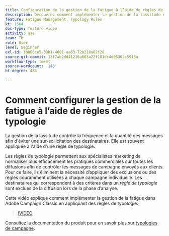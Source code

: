 ```yaml
---
title: Configuration de la gestion de la fatigue à l’aide de règles de typologie dans Adobe Campaign Classic
description: Découvrez comment implémenter la gestion de la lassitude en appliquant des règles de typologie.
feature: Fatigue Management, Typology Rules
kt: 1564
doc-type: feature video
activity: use
team: TM
role: User
level: Beginner
exl-id: 1bb86ce5-39b1-4081-aa63-72b218a02f28
source-git-commit: 13f7ab2dd41216a603a22f181dc4d06302c5918a
workflow-type: tm+mt
source-wordcount: '143'
ht-degree: 48%

---
```


# Comment configurer la gestion de la fatigue à l’aide de règles de typologie

La gestion de la lassitude contrôle la fréquence et la quantité des messages afin d&#39;éviter une sur-sollicitation des destinataires. Elle est souvent appliquée à l&#39;aide d&#39;une règle de typologie.

Les règles de typologie permettent aux spécialistes marketing de normaliser plus efficacement les pratiques commerciales sur toutes les diffusions afin de contrôler les messages de campagne envoyés aux clients. Pour ce faire, ils éliminent la nécessité d’appliquer des exclusions ou des règles couramment utilisées à chaque campagne individuelle. Les destinataires qui correspondent à des critères dans un *règle de typologie* sont exclues de la diffusion lors de la phase d’analyse.

Cette vidéo explique comment implémenter la gestion de la fatigue dans Adobe Campaign Classic en appliquant des règles de typologie.

>[!VIDEO](https://video.tv.adobe.com/v/25090?quality=12&learn=on)

Consultez la documentation du produit pour en savoir plus sur [typologies de campagne](https://experienceleague.adobe.com/docs/campaign-classic/using/orchestrating-campaigns/campaign-optimization/about-campaign-typologies.html?lang=fr).
